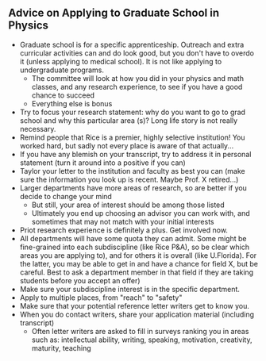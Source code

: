 ## Advice on Applying to Graduate School in Physics
- Graduate school is for a specific apprenticeship. Outreach and extra curricular activities can and do look good, but you don't have to overdo it (unless applying to medical school). It is not like applying to undergraduate programs.
   - 	The committee will look at how you did in your physics and math classes, and any research experience, to see if you have a good chance to succeed
   - 	Everything else is bonus
- Try to focus your research statement: why do you want to go to grad school and why this particular area (s)? Long life story is not really necessary.
- Remind people that Rice is a premier, highly selective institution! You worked hard, but sadly not every place is aware of that actually...
- If you have any blemish on your transcript, try to address it in personal statement (turn it around into a positive if you can)
- Taylor your letter to the institution and faculty as best you can (make sure the information you look up is recent. Maybe Prof. X retired...)
- Larger departments have more areas of research, so are better if you decide to change your mind
   - But still, your area of interest should be among those listed
	- Ultimately you end up choosing an advisor you can work with, and sometimes that may not match with your initial interests
- Priot research experience is definitely a plus. Get involved now.
- All departments will have some quota they can admit. Some might be fine-grained into each subdiscipline (like Rice P&A), so be clear which areas you are applying to), and for others it is overall (like U.Florida). For the latter, you may be able to get in and have a chance for field X, but be careful. Best to ask a department member in that field if they are taking students before you accept an offer)
- Make sure your subdiscipline interest is in the specific department. 
- Apply to multiple places, from "reach" to  "safety"
- Make sure that your potential reference letter writers get to know you. 
- When you do contact writers, share your application material (including transcript)
   - Often letter writers are asked to fill in surveys ranking you in areas such as: intellectual ability, writing, speaking, motivation, creativity, maturity, teaching 
